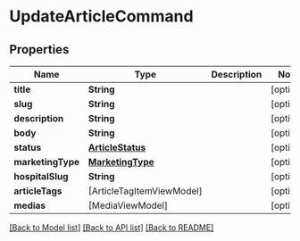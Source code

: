 # UpdateArticleCommand

## Properties
Name | Type | Description | Notes
------------ | ------------- | ------------- | -------------
**title** | **String** |  | [optional] 
**slug** | **String** |  | [optional] 
**description** | **String** |  | [optional] 
**body** | **String** |  | [optional] 
**status** | [**ArticleStatus**](ArticleStatus.md) |  | [optional] 
**marketingType** | [**MarketingType**](MarketingType.md) |  | [optional] 
**hospitalSlug** | **String** |  | [optional] 
**articleTags** | [ArticleTagItemViewModel] |  | [optional] 
**medias** | [MediaViewModel] |  | [optional] 

[[Back to Model list]](../README.md#documentation-for-models) [[Back to API list]](../README.md#documentation-for-api-endpoints) [[Back to README]](../README.md)


